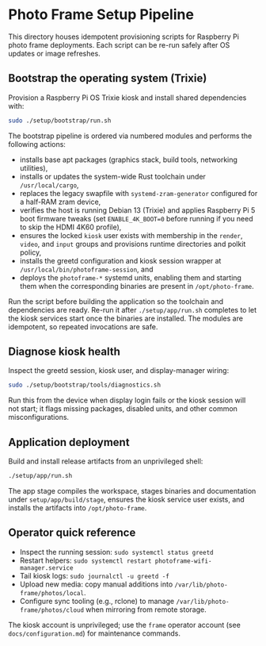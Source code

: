 # Photo Frame Setup Pipeline

This directory houses idempotent provisioning scripts for Raspberry Pi photo frame deployments. Each script can be re-run safely after OS updates or image refreshes.

## Bootstrap the operating system (Trixie)

Provision a Raspberry Pi OS Trixie kiosk and install shared dependencies with:

```bash
sudo ./setup/bootstrap/run.sh
```

The bootstrap pipeline is ordered via numbered modules and performs the following actions:

- installs base apt packages (graphics stack, build tools, networking utilities),
- installs or updates the system-wide Rust toolchain under `/usr/local/cargo`,
- replaces the legacy swapfile with `systemd-zram-generator` configured for a half-RAM zram device,
- verifies the host is running Debian 13 (Trixie) and applies Raspberry Pi 5 boot firmware tweaks (set `ENABLE_4K_BOOT=0` before running if you need to skip the HDMI 4K60 profile),
- ensures the locked `kiosk` user exists with membership in the `render`, `video`, and `input` groups and provisions runtime directories and polkit policy,
- installs the greetd configuration and kiosk session wrapper at `/usr/local/bin/photoframe-session`, and
- deploys the `photoframe-*` systemd units, enabling them and starting them when the corresponding binaries are present in `/opt/photo-frame`.

Run the script before building the application so the toolchain and dependencies are ready. Re-run it after `./setup/app/run.sh` completes to let the kiosk services start once the binaries are installed. The modules are idempotent, so repeated invocations are safe.

## Diagnose kiosk health

Inspect the greetd session, kiosk user, and display-manager wiring:

```bash
sudo ./setup/bootstrap/tools/diagnostics.sh
```

Run this from the device when display login fails or the kiosk session will not start; it flags missing packages, disabled units, and other common misconfigurations.

## Application deployment

Build and install release artifacts from an unprivileged shell:

```bash
./setup/app/run.sh
```

The app stage compiles the workspace, stages binaries and documentation under `setup/app/build/stage`, ensures the kiosk service user exists, and installs the artifacts into `/opt/photo-frame`.

## Operator quick reference

- Inspect the running session: `sudo systemctl status greetd`
- Restart helpers: `sudo systemctl restart photoframe-wifi-manager.service`
- Tail kiosk logs: `sudo journalctl -u greetd -f`
- Upload new media: copy manual additions into `/var/lib/photo-frame/photos/local`.
- Configure sync tooling (e.g., rclone) to manage `/var/lib/photo-frame/photos/cloud` when mirroring from remote storage.

The kiosk account is unprivileged; use the `frame` operator account (see `docs/configuration.md`) for maintenance commands.
